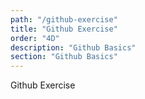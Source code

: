 ```yaml
---
path: "/github-exercise"
title: "Github Exercise"
order: "4D"
description: "Github Basics"
section: "Github Basics"
---
```


Github Exercise
